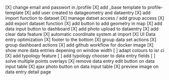 [X] change email and passwort in /profile
[X] add _base template to profile-template
[X] add user created to datageometry and dataentry
[X] add import function to dataset
[X] manage datset access / add group access
[X] add export dataset function
[X] add button to add geometry in map
[X] add data input button to dashboard
[X] add photo upload to dataentry
[X] add clear data feature
[X] automatic coordinate system at import
[X] UI Data entry optimization
[X] footer to the bottom
[X] group data set actions
[X] group dashboard actions
[X] add github workflow for docker image
[X] show more data entries depening on window width
[ ] adapt colours to isr ci
[X] add typology feature
[ ] add typology chooser to data entry fields
[ ] solve multiple points overlays
[X] remove data entry edit button on data input table
[X] ajax photo button on data input table
[X] preview image on data entry detail page